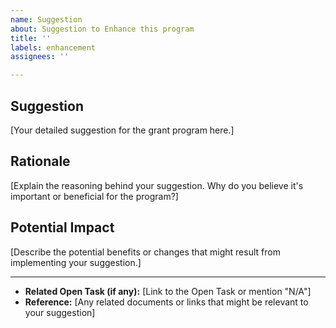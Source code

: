```yaml
---
name: Suggestion
about: Suggestion to Enhance this program
title: ''
labels: enhancement
assignees: ''

---
```


## Suggestion

[Your detailed suggestion for the grant program here.]

## Rationale

[Explain the reasoning behind your suggestion. Why do you believe it's important or beneficial for the program?]

## Potential Impact

[Describe the potential benefits or changes that might result from implementing your suggestion.]

---

- **Related Open Task (if any):** [Link to the Open Task or mention "N/A"]
- **Reference:** [Any related documents or links that might be relevant to your suggestion]
